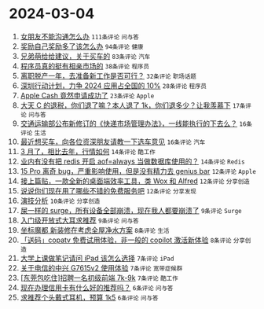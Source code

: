 # 2024-03-04

1. [女朋友不能沟通怎么办](https://www.v2ex.com/t/1020335) `111条评论` `问与答`
1. [奖励自己奖励多了该怎么办](https://www.v2ex.com/t/1020319) `94条评论` `健康`
1. [兄弟萌给给建议，关于买车的](https://www.v2ex.com/t/1020339) `83条评论` `汽车`
1. [程序员真的挺有相亲市场的](https://www.v2ex.com/t/1020381) `38条评论` `程序员`
1. [离职脱产一年，去准备新工作是否可行？](https://www.v2ex.com/t/1020306) `32条评论` `职场话题`
1. [深圳行动计划，力争 2024 应用占全国的 10%](https://www.v2ex.com/t/1020330) `28条评论` `程序员`
1. [Apple Cash 竟然申请成功了](https://www.v2ex.com/t/1020307) `23条评论` `Apple`
1. [大天 C 的退税，你们退了嘛？本人退了 1k，你们退多少？让我羡慕下](https://www.v2ex.com/t/1020373) `17条评论` `问与答`
1. [交通运输部公布新修订的《快递市场管理办法》，一线能执行的下去么？](https://www.v2ex.com/t/1020353) `16条评论` `生活`
1. [最近想买车，向各位资深朋友请教一下选车意见](https://www.v2ex.com/t/1020324) `16条评论` `汽车`
1. [3 月了，相比去年，行情如何](https://www.v2ex.com/t/1020331) `14条评论` `酷工作`
1. [业内有没有把 redis 开启 aof=always 当做数据库使用的？](https://www.v2ex.com/t/1020312) `14条评论` `Redis`
1. [15 Pro 离奇 bug，严重影响使用，但是没有精力去 genius bar](https://www.v2ex.com/t/1020378) `12条评论` `Apple`
1. [接上篇贴，一款全新的桌面端效率工具，类 Wox 和 Alfred](https://www.v2ex.com/t/1020355) `12条评论` `分享创造`
1. [说说你们现在用了哪些不错的免费服务吧](https://www.v2ex.com/t/1020338) `12条评论` `分享发现`
1. [演技分析](https://www.v2ex.com/t/1020320) `10条评论` `分享创造`
1. [屎一样的 surge，所有设备全部崩溃，现在我人都要崩溃了](https://www.v2ex.com/t/1020365) `9条评论` `Surge`
1. [入门级开放式大耳求推荐](https://www.v2ex.com/t/1020308) `9条评论` `问与答`
1. [坐标魔都 新装修在考虑全屋净水方案](https://www.v2ex.com/t/1020371) `8条评论` `生活`
1. [「送码」copatv 免费试用体验，非一般的 copilot 激活新体验](https://www.v2ex.com/t/1020354) `8条评论` `分享创造`
1. [大学上课做笔记请问 iPad 该怎么选择](https://www.v2ex.com/t/1020372) `7条评论` `iPad`
1. [关于电信的中兴 G7615v2 使用体验](https://www.v2ex.com/t/1020358) `7条评论` `宽带症候群`
1. [[东莞包吃住]招聘一名初级前端 7k-9k](https://www.v2ex.com/t/1020325) `7条评论` `酷工作`
1. [现在办理信用卡有什么好的推荐吗？](https://www.v2ex.com/t/1020356) `6条评论` `问与答`
1. [求推荐个头戴式耳机，预算 1k5](https://www.v2ex.com/t/1020345) `6条评论` `问与答`
